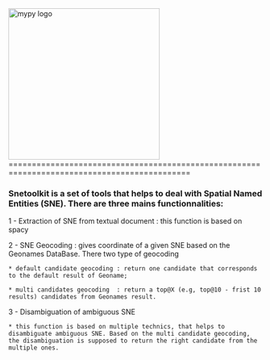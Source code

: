 <img src="http://mypy-lang.org/static/mypy_light.svg" alt="mypy logo" width="300px"/>
=============================================================================================

### Snetoolkit is a set of tools that helps to deal with Spatial Named Entities (SNE). There are three mains functionnalities:


1 -  Extraction of SNE from textual document : this function is based on spacy

2 -  SNE Geocoding : gives coordinate of a given SNE based on the Geonames DataBase. There two type of geocoding 

    * default candidate geocoding : return one candidate that corresponds to the default result of Geoname;
    
    * multi candidates geocoding  : return a top@X (e.g, top@10 - frist 10 results) candidates from Geonames result.
     
3 -  Disambiguation of ambiguous SNE

    * this function is based on multiple technics, that helps to disambiguate ambiguous SNE. Based on the multi candidate geocoding, the disambiguation is supposed to return the right candidate from the multiple ones.

